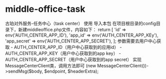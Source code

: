 # middle-office-task
古珀对外服务-任务中心（task center）
使用
导入本包
在项目根目录的config目录下，新建middleoffice.php文件，内容如下：
	return [
		'id' => env('AUTH_CENTER_APP_ID'),
		'app_id' => env('AUTH_CENTER_APP_KEy'),
		'app_secret' => env('AUTH_CENTER_APP_SECRET'),
	];
参数需要去用户中心获取 - AUTH_CENTER_APP_ID（用户中心获取到的应用id） - AUTH_CENTER_APP_KEY（用户中心获取到的app key） - AUTH_CENTER_APP_SECRET（用户中心获取到的app secret）
实现MessageCenterClient类，调用方法即可
(new MessageCenterClient())->sendMsg($body, $endpoint, $headerExtra);
